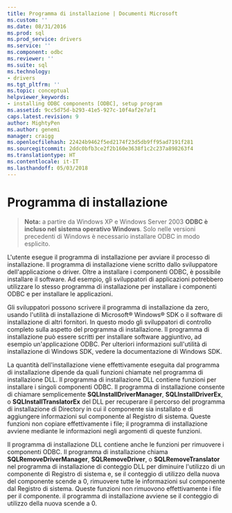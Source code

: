 ```yaml
---
title: Programma di installazione | Documenti Microsoft
ms.custom: ''
ms.date: 08/31/2016
ms.prod: sql
ms.prod_service: drivers
ms.service: ''
ms.component: odbc
ms.reviewer: ''
ms.suite: sql
ms.technology:
- drivers
ms.tgt_pltfrm: ''
ms.topic: conceptual
helpviewer_keywords:
- installing ODBC components [ODBC], setup program
ms.assetid: 9cc5d75d-b293-41e5-927c-10f4af2e7af1
caps.latest.revision: 9
author: MightyPen
ms.author: genemi
manager: craigg
ms.openlocfilehash: 22424b9462f5ed2174f23d5db9ff95ad7191f281
ms.sourcegitcommit: 2ddc0bfb3ce2f2b160e3638f1c2c237a898263f4
ms.translationtype: HT
ms.contentlocale: it-IT
ms.lasthandoff: 05/03/2018
---
```

# <a name="setup-program"></a>Programma di installazione
> **Nota:** a partire da Windows XP e Windows Server 2003 **ODBC è incluso nel sistema operativo Windows**. Solo nelle versioni precedenti di Windows è necessario installare ODBC in modo esplicito.  
  
 L'utente esegue il programma di installazione per avviare il processo di installazione. Il programma di installazione viene scritto dallo sviluppatore dell'applicazione o driver. Oltre a installare i componenti ODBC, è possibile installare il software. Ad esempio, gli sviluppatori di applicazioni potrebbero utilizzare lo stesso programma di installazione per installare i componenti ODBC e per installare le applicazioni.  
  
 Gli sviluppatori possono scrivere il programma di installazione da zero, usando l'utilità di installazione di Microsoft® Windows® SDK o il software di installazione di altri fornitori. In questo modo gli sviluppatori di controllo completo sulla aspetto del programma di installazione. Il programma di installazione può essere scritti per installare software aggiuntivo, ad esempio un'applicazione ODBC. Per ulteriori informazioni sull'utilità di installazione di Windows SDK, vedere la documentazione di Windows SDK.  
  
 La quantità dell'installazione viene effettivamente eseguita dal programma di installazione dipende da quali funzioni chiamate nel programma di installazione DLL. Il programma di installazione DLL contiene funzioni per installare i singoli componenti ODBC. Il programma di installazione consente di chiamare semplicemente **SQLInstallDriverManager**, **SQLInstallDriverEx**, o **SQLInstallTranslatorEx** del DLL per recuperare il percorso del programma di installazione di Directory in cui il componente sia installato e di aggiungere informazioni sul componente al Registro di sistema. Queste funzioni non copiare effettivamente i file; il programma di installazione avviene mediante le informazioni negli argomenti di queste funzioni.  
  
 Il programma di installazione DLL contiene anche le funzioni per rimuovere i componenti ODBC. Il programma di installazione chiama **SQLRemoveDriverManager**, **SQLRemoveDriver**, o **SQLRemoveTranslator** nel programma di installazione di conteggio DLL per diminuire l'utilizzo di un componente di Registro di sistema e, se il conteggio di utilizzo della nuova del componente scende a 0, rimuovere tutte le informazioni sul componente dal Registro di sistema. Queste funzioni non rimuovono effettivamente i file per il componente. il programma di installazione avviene se il conteggio di utilizzo della nuova scende a 0.

